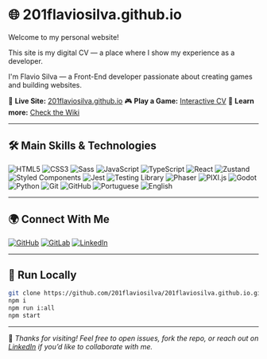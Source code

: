 # 🌐 201flaviosilva.github.io

Welcome to my personal website!

This site is my digital CV — a place where I show my experience as a developer.

I'm Flavio Silva — a Front-End developer passionate about creating games and building websites.

🔗 **Live Site:** [201flaviosilva.github.io](https://201flaviosilva.github.io)
🎮 **Play a Game:** [Interactive CV](https://201flaviosilva.github.io/_/game)
📄 **Learn more:** [Check the Wiki](https://github.com/201flaviosilva/201flaviosilva.github.io/wiki)

---

## 🛠️ Main Skills & Technologies

![HTML5](https://img.shields.io/badge/HTML5-E34F26?style=for-the-badge&logo=html5&logoColor=white)
![CSS3](https://img.shields.io/badge/CSS3-1572B6?style=for-the-badge&logo=css3&logoColor=white)
![Sass](https://img.shields.io/badge/SCSS-CC6699?style=for-the-badge&logo=sass&logoColor=white)
![JavaScript](https://img.shields.io/badge/JavaScript-F7DF1E?style=for-the-badge&logo=javascript&logoColor=black)
![TypeScript](https://img.shields.io/badge/TypeScript-3178C6?style=for-the-badge&logo=typescript&logoColor=white)
![React](https://img.shields.io/badge/React-61DAFB?style=for-the-badge&logo=react&logoColor=black)
![Zustand](https://img.shields.io/badge/Zustand-764ABC?style=for-the-badge&logo=react&logoColor=white)
![Styled Components](https://img.shields.io/badge/Styled--Components-DB7093?style=for-the-badge&logo=styled-components&logoColor=white)
![Jest](https://img.shields.io/badge/Jest-C21325?style=for-the-badge&logo=jest&logoColor=white)
![Testing Library](https://img.shields.io/badge/RTL-E33332?style=for-the-badge&logo=testing-library&logoColor=white)
![Phaser](https://img.shields.io/badge/Phaser-2D72B8?style=for-the-badge&logo=phaser&logoColor=white)
![PIXI.js](https://img.shields.io/badge/PIXI.js-8A2BE2?style=for-the-badge&logo=pixijs&logoColor=white)
![Godot](https://img.shields.io/badge/Godot-478CBF?style=for-the-badge&logo=godot-engine&logoColor=white)
![Python](https://img.shields.io/badge/Python-3776AB?style=for-the-badge&logo=python&logoColor=white)
![Git](https://img.shields.io/badge/Git-F05032?style=for-the-badge&logo=git&logoColor=white)
![GitHub](https://img.shields.io/badge/GitHub-181717?style=for-the-badge&logo=github&logoColor=white)
![Portuguese](https://img.shields.io/badge/Portuguese--BR-009C3B?style=for-the-badge&logo=google-translate&logoColor=white)
![English](https://img.shields.io/badge/English--US-00247D?style=for-the-badge&logo=google-translate&logoColor=white)

<!-- https://github.com/Ileriayo/markdown-badges -->

---

## 🌍 Connect With Me

[![GitHub](https://img.shields.io/badge/github-%23121011.svg?style=for-the-badge&logo=github&logoColor=white)](https://github.com/201flaviosilva)
[![GitLab](https://img.shields.io/badge/gitlab-%23181717.svg?style=for-the-badge&logo=gitlab&logoColor=white)](https://gitlab.com/201flaviosilva)
[![LinkedIn](https://img.shields.io/badge/linkedin-%230077B5.svg?style=for-the-badge&logo=linkedin&logoColor=white)](https://www.linkedin.com/in/fl%C3%A1vio-silva-2b069b146/)

---

## 🚀 Run Locally

```bash
git clone https://github.com/201flaviosilva/201flaviosilva.github.io.git
npm i
npm run i:all
npm start
```

---

💬 *Thanks for visiting! Feel free to open issues, fork the repo, or reach out on [LinkedIn](https://www.linkedin.com/in/fl%C3%A1vio-silva-2b069b146/) if you’d like to collaborate with me.*

